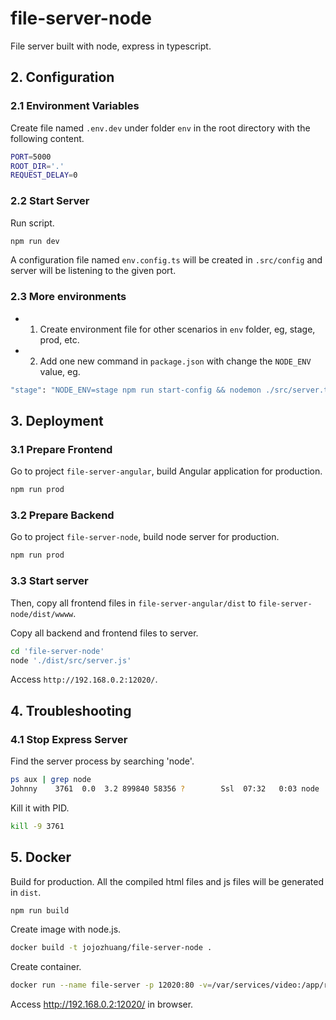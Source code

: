 # file-server-node
File server built with node, express in typescript.

## 2. Configuration
### 2.1 Environment Variables
Create file named `.env.dev` under folder `env` in the root directory with the following content.
```sh
PORT=5000
ROOT_DIR='.'
REQUEST_DELAY=0
```
### 2.2 Start Server
Run script.
```sh
npm run dev
```
A configuration file named `env.config.ts` will be created in `.src/config` and server will be listening to the given port.
### 2.3 More environments
* 1) Create environment file for other scenarios in `env` folder, eg, stage, prod, etc.
* 2) Add one new command in `package.json` with change the `NODE_ENV` value, eg.
```sh
"stage": "NODE_ENV=stage npm run start-config && nodemon ./src/server.ts --ignore ./uploads",
```

## 3. Deployment
### 3.1 Prepare Frontend
Go to project `file-server-angular`, build Angular application for production.
```sh
npm run prod
```
### 3.2 Prepare Backend
Go to project `file-server-node`, build node server for production.
```sh
npm run prod
```
### 3.3 Start server
Then, copy all frontend files in `file-server-angular/dist` to `file-server-node/dist/wwww`.

Copy all backend and frontend files to server.
```sh
cd 'file-server-node'
node './dist/src/server.js'
```
Access `http://192.168.0.2:12020/`.

## 4. Troubleshooting
### 4.1 Stop Express Server
Find the server process by searching 'node'.
```sh
ps aux | grep node
Johnny    3761  0.0  3.2 899840 58356 ?        Ssl  07:32   0:03 node ./dist/src/server.js
```
Kill it with PID.
```sh
kill -9 3761
```

## 5. Docker
Build for production. All the compiled html files and js files will be generated in `dist`.
```sh
npm run build
```
Create image with node.js.
```sh
docker build -t jojozhuang/file-server-node .
```
Create container.
```sh
docker run --name file-server -p 12020:80 -v=/var/services/video:/app/root -v=/var/services/web/fullstack-sites/file-server/www:/app/web -d jojozhuang/file-server-node
```
Access http://192.168.0.2:12020/ in browser.